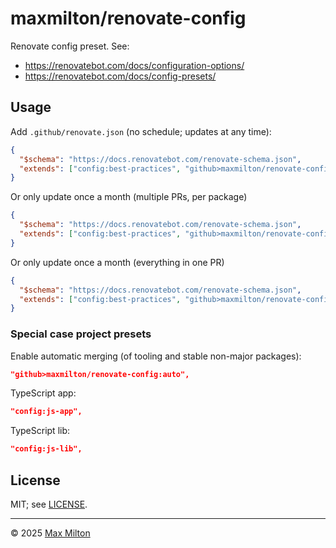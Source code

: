 # maxmilton/renovate-config

Renovate config preset. See:

- <https://renovatebot.com/docs/configuration-options/>
- <https://renovatebot.com/docs/config-presets/>

## Usage

Add `.github/renovate.json` (no schedule; updates at any time):

```json
{
  "$schema": "https://docs.renovatebot.com/renovate-schema.json",
  "extends": ["config:best-practices", "github>maxmilton/renovate-config"]
}
```

Or only update once a month (multiple PRs, per package)

```json
{
  "$schema": "https://docs.renovatebot.com/renovate-schema.json",
  "extends": ["config:best-practices", "github>maxmilton/renovate-config", "schedule:monthly"]
}
```

Or only update once a month (everything in one PR)

```json
{
  "$schema": "https://docs.renovatebot.com/renovate-schema.json",
  "extends": ["config:best-practices", "github>maxmilton/renovate-config", "config:semverAllMonthly"]
}
```

### Special case project presets

Enable automatic merging (of tooling and stable non-major packages):

```json
"github>maxmilton/renovate-config:auto",
```

TypeScript app:

```json
"config:js-app",
```

TypeScript lib:

```json
"config:js-lib",
```

## License

MIT; see [LICENSE](./LICENSE).

-----

© 2025 [Max Milton](https://maxmilton.com)
